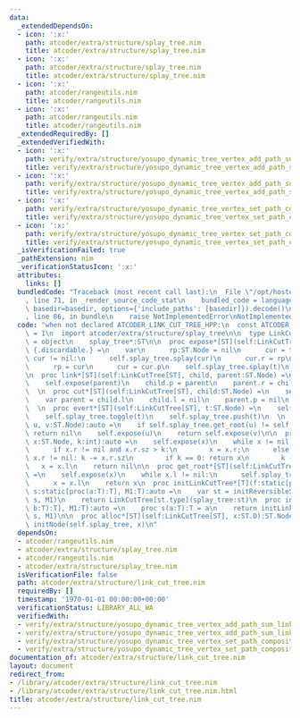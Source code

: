 ```yaml
---
data:
  _extendedDependsOn:
  - icon: ':x:'
    path: atcoder/extra/structure/splay_tree.nim
    title: atcoder/extra/structure/splay_tree.nim
  - icon: ':x:'
    path: atcoder/extra/structure/splay_tree.nim
    title: atcoder/extra/structure/splay_tree.nim
  - icon: ':x:'
    path: atcoder/rangeutils.nim
    title: atcoder/rangeutils.nim
  - icon: ':x:'
    path: atcoder/rangeutils.nim
    title: atcoder/rangeutils.nim
  _extendedRequiredBy: []
  _extendedVerifiedWith:
  - icon: ':x:'
    path: verify/extra/structure/yosupo_dynamic_tree_vertex_add_path_sum_link_cut_tree_test.nim
    title: verify/extra/structure/yosupo_dynamic_tree_vertex_add_path_sum_link_cut_tree_test.nim
  - icon: ':x:'
    path: verify/extra/structure/yosupo_dynamic_tree_vertex_add_path_sum_link_cut_tree_test.nim
    title: verify/extra/structure/yosupo_dynamic_tree_vertex_add_path_sum_link_cut_tree_test.nim
  - icon: ':x:'
    path: verify/extra/structure/yosupo_dynamic_tree_vertex_set_path_composite_link_cut_tree_test.nim
    title: verify/extra/structure/yosupo_dynamic_tree_vertex_set_path_composite_link_cut_tree_test.nim
  - icon: ':x:'
    path: verify/extra/structure/yosupo_dynamic_tree_vertex_set_path_composite_link_cut_tree_test.nim
    title: verify/extra/structure/yosupo_dynamic_tree_vertex_set_path_composite_link_cut_tree_test.nim
  _isVerificationFailed: true
  _pathExtension: nim
  _verificationStatusIcon: ':x:'
  attributes:
    links: []
  bundledCode: "Traceback (most recent call last):\n  File \"/opt/hostedtoolcache/Python/3.9.6/x64/lib/python3.9/site-packages/onlinejudge_verify/documentation/build.py\"\
    , line 71, in _render_source_code_stat\n    bundled_code = language.bundle(stat.path,\
    \ basedir=basedir, options={'include_paths': [basedir]}).decode()\n  File \"/opt/hostedtoolcache/Python/3.9.6/x64/lib/python3.9/site-packages/onlinejudge_verify/languages/nim.py\"\
    , line 86, in bundle\n    raise NotImplementedError\nNotImplementedError\n"
  code: "when not declared ATCODER_LINK_CUT_TREE_HPP:\n  const ATCODER_LINK_CUT_TREE_HPP*\
    \ = 1\n  import atcoder/extra/structure/splay_tree\n\n  type LinkCutTree*[ST:SplayTree]\
    \ = object\n    splay_tree*:ST\n\n  proc expose*[ST](self:LinkCutTree[ST], t:ST.Node):auto\
    \ {.discardable.} =\n    var\n      rp:ST.Node = nil\n      cur = t\n    while\
    \ cur != nil:\n      self.splay_tree.splay(cur)\n      cur.r = rp\n      self.splay_tree.update(cur)\n\
    \      rp = cur\n      cur = cur.p\n    self.splay_tree.splay(t)\n    return rp\n\
    \n  proc link*[ST](self:LinkCutTree[ST], child, parent:ST.Node) =\n    self.expose(child)\n\
    \    self.expose(parent)\n    child.p = parent\n    parent.r = child\n    self.splay_tree.update(parent)\n\
    \  \n  proc cut*[ST](self:LinkCutTree[ST], child:ST.Node) =\n    self.expose(child)\n\
    \    var parent = child.l\n    child.l = nil\n    parent.p = nil\n    self.splay_tree.update(child)\n\
    \  \n  proc evert*[ST](self:LinkCutTree[ST], t:ST.Node) =\n    self.expose(t)\n\
    \    self.splay_tree.toggle(t)\n    self.splay_tree.push(t)\n  \n  proc lca*[ST](self:LinkCutTree[ST],\
    \ u, v:ST.Node):auto =\n    if self.splay_tree.get_root(u) != self.splay_tree.get_root(v):\
    \ return nil\n    self.expose(u)\n    return self.expose(v)\n\n  proc get_kth*[ST](self:LinkCutTree[ST],\
    \ x:ST.Node, k:int):auto =\n    self.expose(x)\n    while x != nil:\n      self.push(x)\n\
    \      if x.r != nil and x.r.sz > k:\n        x = x.r;\n      else:\n        if\
    \ x.r != nil: k -= x.r.sz\n        if k == 0: return x\n        k -= 1\n     \
    \   x = x.l\n    return nil\n\n  proc get_root*[ST](self:LinkCutTree[ST], x:ST.Node):auto\
    \ =\n    self.expose(x)\n    while x.l != nil:\n      self.splay_tree.push(x)\n\
    \      x = x.l\n    return x\n  proc initLinkCutTree*[T](f:static[proc(a, b:T):T],\
    \ s:static[proc(a:T):T], M1:T):auto =\n    var st = initReversibleSplayTree(f,\
    \ s, M1)\n    return LinkCutTree[st.type](splay_tree:st)\n  proc initLinkCutTree*[T](f:static[proc(a,\
    \ b:T):T], M1:T):auto =\n    proc s(a:T):T = a\n    return initLinkCutTree[T](f,\
    \ s, M1)\n\n  proc alloc*[ST](self:LinkCutTree[ST], x:ST.D):ST.Node =\n    return\
    \ initNode(self.splay_tree, x)\n"
  dependsOn:
  - atcoder/rangeutils.nim
  - atcoder/extra/structure/splay_tree.nim
  - atcoder/rangeutils.nim
  - atcoder/extra/structure/splay_tree.nim
  isVerificationFile: false
  path: atcoder/extra/structure/link_cut_tree.nim
  requiredBy: []
  timestamp: '1970-01-01 00:00:00+00:00'
  verificationStatus: LIBRARY_ALL_WA
  verifiedWith:
  - verify/extra/structure/yosupo_dynamic_tree_vertex_add_path_sum_link_cut_tree_test.nim
  - verify/extra/structure/yosupo_dynamic_tree_vertex_add_path_sum_link_cut_tree_test.nim
  - verify/extra/structure/yosupo_dynamic_tree_vertex_set_path_composite_link_cut_tree_test.nim
  - verify/extra/structure/yosupo_dynamic_tree_vertex_set_path_composite_link_cut_tree_test.nim
documentation_of: atcoder/extra/structure/link_cut_tree.nim
layout: document
redirect_from:
- /library/atcoder/extra/structure/link_cut_tree.nim
- /library/atcoder/extra/structure/link_cut_tree.nim.html
title: atcoder/extra/structure/link_cut_tree.nim
---
```

